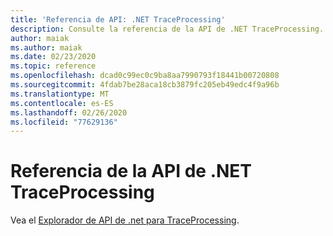 ```yaml
---
title: 'Referencia de API: .NET TraceProcessing'
description: Consulte la referencia de la API de .NET TraceProcessing.
author: maiak
ms.author: maiak
ms.date: 02/23/2020
ms.topic: reference
ms.openlocfilehash: dcad0c99ec0c9ba8aa7990793f18441b00720808
ms.sourcegitcommit: 4fdab7be28aca18cb3879fc205eb49edc4f9a96b
ms.translationtype: MT
ms.contentlocale: es-ES
ms.lasthandoff: 02/26/2020
ms.locfileid: "77629136"
---
```

# <a name="net-traceprocessing-api-reference"></a>Referencia de la API de .NET TraceProcessing

Vea el [Explorador de API de .net para TraceProcessing](https://docs.microsoft.com/dotnet/api/?view=trace-processor-dotnet-1.0).
